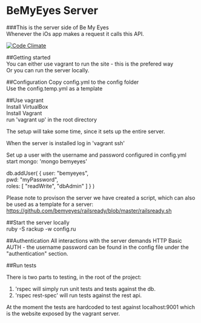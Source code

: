 BeMyEyes Server
====
###This is the server side of Be My Eyes  
Whenever the iOs app makes a request it calls this API.  

[![Code Climate](https://codeclimate.com/github/bemyeyes/bemyeyes-server.png)](https://codeclimate.com/github/bemyeyes/bemyeyes-server)

##Getting started  
You can either use vagrant to run the site - this is the prefered way  
Or you can run the server locally.  

##Configuration
Copy config.yml to the config folder    
Use the config.temp.yml as a template  

##Use vagrant  
Install VirtualBox  
Install Vagrant  
run 'vagrant up' in the root directory  

The setup will take some time, since it sets up the entire server.  

When the server is installed log in 'vagrant ssh'  

Set up a user with the username and password configured in config.yml  
start mongo: 'mongo bemyeyes'  

db.addUser( { user: "bemyeyes",  
              pwd: "myPassword",  
              roles: [ "readWrite", "dbAdmin" ]
            } )  

Please note to provison the server we have created a script, which can also be used as a template for a server:  
https://github.com/bemyeyes/railsready/blob/master/railsready.sh  
  
##Start the server locally    
ruby -S rackup -w config.ru

##Authentication
All interactions with the server demands HTTP Basic AUTH - the username password can be found in the config file under the "authentication" section.

##Run tests
  
There is two parts to testing, in the root of the project:  
1. 'rspec will simply run unit tests and tests against the db.  
2. 'rspec rest-spec' will run tests against the rest api.  

At the moment the tests are hardcoded to test against localhost:9001 which is the website exposed by the vagrant server.  


